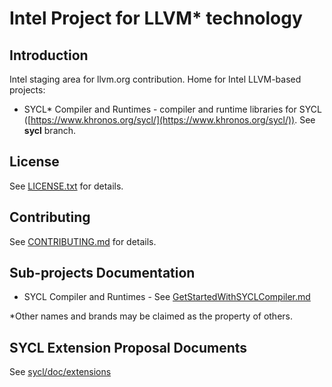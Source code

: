 # Intel Project for LLVM* technology

## Introduction

Intel staging area for llvm.org contribution.
Home for Intel LLVM-based projects:
 - SYCL* Compiler and Runtimes - compiler and runtime libraries for SYCL ([https://www.khronos.org/sycl/](https://www.khronos.org/sycl/)). See **sycl** branch.

## License
See [LICENSE.txt](sycl/LICENSE.TXT) for details.


## Contributing
See [CONTRIBUTING.md](CONTRIBUTING.md) for details.

## Sub-projects Documentation
 - SYCL Compiler and Runtimes - See [GetStartedWithSYCLCompiler.md](sycl/doc/GetStartedWithSYCLCompiler.md)

*Other names and brands may be claimed as the property of others.

## SYCL Extension Proposal Documents

See [sycl/doc/extensions](sycl/doc/extensions)


